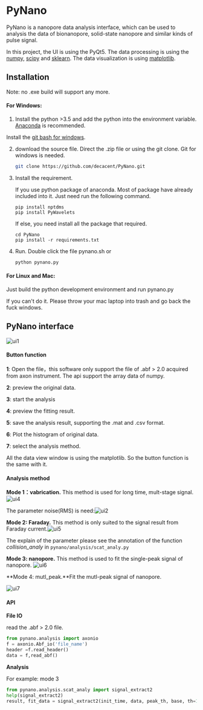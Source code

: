 # PyNano 

PyNano  is a nanopore data analysis interface, which can be used to analysis the data of bionanopore, solid-state nanopore and  similar kinds of  pulse signal.	

In this project, the UI is using the PyQt5. The data processing is using the [numpy](http://www.numpy.org/), [scipy](https://www.scipy.org/) and [sklearn](http://scikit-learn.org/stable/). The data visualization is using [matplotlib](https://matplotlib.org/).

## Installation 

Note: no .exe build will support any more.

#### For Windows:

1. Install the python >3.5 and add the python into the environment variable.  [Anaconda](https://www.anaconda.com/download/) is  recommended. 

Install the [git bash for windows](https://gitforwindows.org/).

2. download the source file. Direct the .zip file or using the git clone. Git for windows is needed.

   ```sh
   git clone https://github.com/decacent/PyNano.git
   ```

3. Install the requirement. 

    If you use python package of anaconda. Most of package have already included into it. Just need run the following command.

   ```shell
   pip install nptdms
   pip install PyWavelets
   ```

   If else, you need install all the package that required.

   ```
   cd PyNano
   pip install -r requirements.txt
   ```

4. Run. Double click the file pynano.sh or 

   ```sh
   python pynano.py
   ```

#### For Linux and Mac:

Just build the python development environment and run pynano.py 

If you can't do it. Please throw your mac laptop into trash and go back the fuck windows.

## PyNano interface

![ui1](ui1.png)

#### **Button function**

**1**: Open the file，this software only support the file of .abf > 2.0 acquired from axon instrument. The api 	support the array data of numpy.

**2**: preview the original data.

**3**: start the analysis

**4**: preview the fitting result.

**5**: save the analysis result, supporting the .mat and .csv format.

**6**: Plot the histogram of original data.

**7**: select the analysis method.

All the data view window is using the matplotlib. So the button function is the same with it.

#### Analysis method

**Mode 1：vabrication.**  This method is used for long time, mult-stage signal.![ui4](ui4.png)

The  parameter  noise(RMS) is need:![ui2](ui2.png)

**Mode 2: Faraday.** This method is only  suited to  the signal result from Faraday current.![ui5](ui5.png)

The explain of the parameter please see the annotation of the function *collision_analy* in `pynano/analysis/scat_analy.py`

**Mode 3: nanopore.** This method is used to fit the single-peak signal of nanopore. ![ui6](ui6.png)

**Mode 4: mutl_peak.**Fit the mutl-peak signal of nanopore.

![ui7](ui7.png)

#### API

**File IO**

read the .abf > 2.0 file.

```python
from pynano.analysis import axonio
f = axonio.Abf_io('file_name')
header =f.read_header()
data = f,read_abf()
```

**Analysis**

For example: mode 3 

```python
from pynano.analysis.scat_analy import signal_extract2
help(signal_extract2)
result, fit_data = signal_extract2(init_time, data, peak_th, base, th=100, sam=100000, filter=3000, is_filter=False, is_up=False)
```

